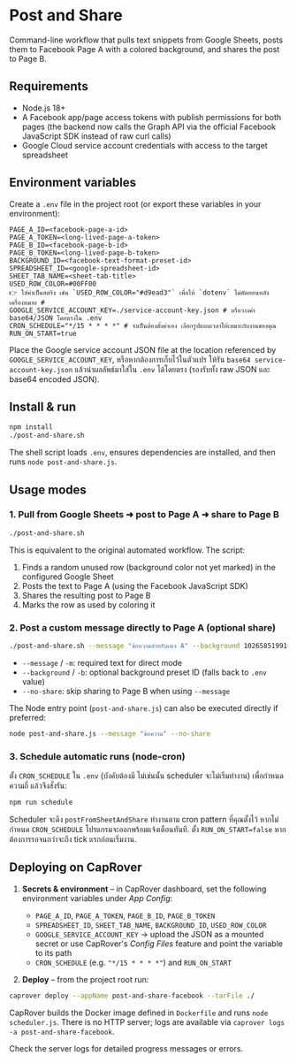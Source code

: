 # Post and Share

Command-line workflow that pulls text snippets from Google Sheets, posts them to Facebook Page A with a colored background, and shares the post to Page B.

## Requirements

- Node.js 18+
- A Facebook app/page access tokens with publish permissions for both pages (the backend now calls the Graph API via the official Facebook JavaScript SDK instead of raw curl calls)
- Google Cloud service account credentials with access to the target spreadsheet

## Environment variables

Create a `.env` file in the project root (or export these variables in your environment):

```
PAGE_A_ID=<facebook-page-a-id>
PAGE_A_TOKEN=<long-lived-page-a-token>
PAGE_B_ID=<facebook-page-b-id>
PAGE_B_TOKEN=<long-lived-page-b-token>
BACKGROUND_ID=<facebook-text-format-preset-id>
SPREADSHEET_ID=<google-spreadsheet-id>
SHEET_TAB_NAME=<sheet-tab-title>
USED_ROW_COLOR=#00FF00
👉 ใส่ค่าเป็นสตริง เช่น `USED_ROW_COLOR="#d9ead3"` เพื่อให้ `dotenv` ไม่ตัดทอนหลังเครื่องหมาย #
GOOGLE_SERVICE_ACCOUNT_KEY=./service-account-key.json # หรือวางค่า base64/JSON โดยตรงใน .env
CRON_SCHEDULE="*/15 * * * *" # จำเป็นต้องตั้งค่าเอง เลือกรูปแบบเวลาให้เหมาะกับงานของคุณ
RUN_ON_START=true
```

Place the Google service account JSON file at the location referenced by `GOOGLE_SERVICE_ACCOUNT_KEY`, หรือหากต้องการเก็บไว้ในตัวแปร ให้รัน `base64 service-account-key.json` แล้วนำผลลัพธ์มาใส่ใน `.env` ได้โดยตรง (รองรับทั้ง raw JSON และ base64 encoded JSON).

## Install & run

```bash
npm install
./post-and-share.sh
```

The shell script loads `.env`, ensures dependencies are installed, and then runs `node post-and-share.js`.

## Usage modes

### 1. Pull from Google Sheets ➜ post to Page A ➜ share to Page B

```bash
./post-and-share.sh
```

This is equivalent to the original automated workflow. The script:

1. Finds a random unused row (background color not yet marked) in the configured Google Sheet
2. Posts the text to Page A (using the Facebook JavaScript SDK)
3. Shares the resulting post to Page B
4. Marks the row as used by coloring it

### 2. Post a custom message directly to Page A (optional share)

```bash
./post-and-share.sh --message "ข้อความสำหรับเพจ A" --background 1026585199103318
```

- `--message` / `-m`: required text for direct mode
- `--background` / `-b`: optional background preset ID (falls back to `.env` value)
- `--no-share`: skip sharing to Page B when using `--message`

The Node entry point (`post-and-share.js`) can also be executed directly if preferred:

```bash
node post-and-share.js --message "ข้อความ" --no-share
```

### 3. Schedule automatic runs (node-cron)

ตั้ง `CRON_SCHEDULE` ใน `.env` (บังคับต้องมี ไม่เช่นนั้น scheduler จะไม่เริ่มทำงาน) เพื่อกำหนดความถี่ แล้วจึงสั่งรัน:

```bash
npm run schedule
```

Scheduler จะดึง `postFromSheetAndShare` ทำงานตาม cron pattern ที่คุณตั้งไว้ หากไม่กำหนด `CRON_SCHEDULE` โปรแกรมจะออกพร้อมแจ้งเตือนทันที. ตั้ง `RUN_ON_START=false` หากต้องการรอจนกว่าจะถึง tick แรกก่อนเริ่มงาน.

## Deploying on CapRover

1. **Secrets & environment** – in CapRover dashboard, set the following environment variables under *App Config*:
	- `PAGE_A_ID`, `PAGE_A_TOKEN`, `PAGE_B_ID`, `PAGE_B_TOKEN`
	- `SPREADSHEET_ID`, `SHEET_TAB_NAME`, `BACKGROUND_ID`, `USED_ROW_COLOR`
	- `GOOGLE_SERVICE_ACCOUNT_KEY` → upload the JSON as a mounted secret or use CapRover's *Config Files* feature and point the variable to its path
	- `CRON_SCHEDULE` (e.g. `"*/15 * * * *"`) and `RUN_ON_START`

2. **Deploy** – from the project root run:

```bash
caprover deploy --appName post-and-share-facebook --tarFile ./
```

CapRover builds the Docker image defined in `Dockerfile` and runs `node scheduler.js`. There is no HTTP server; logs are available via `caprover logs -a post-and-share-facebook`.

Check the server logs for detailed progress messages or errors.
